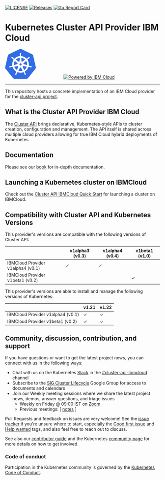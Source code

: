 [![LICENSE](https://img.shields.io/badge/license-apache2.0-green.svg)](https://sigs.k8s.io/cluster-api-provider-ibmcloud/blob/master/LICENSE)
[![Releases](https://img.shields.io/badge/version-v0.0.1-orange.svg)](https://sigs.k8s.io/cluster-api-provider-ibmcloud/releases "Cluster API provider IBM Cloud latest release")
[![Go Report Card](https://goreportcard.com/badge/sigs.k8s.io/cluster-api-provider-ibmcloud)](https://goreportcard.com/report/sigs.k8s.io/cluster-api-provider-ibmcloud)

# Kubernetes Cluster API Provider IBM Cloud

<a href="https://github.com/kubernetes-sigs/cluster-api"><img src="https://github.com/kubernetes/kubernetes/raw/master/logo/logo.png"  width="100"></a><a href="https://www.ibm.com/cloud/"><img hspace="90px" src="./docs/images/ibm-cloud.svg" alt="Powered by IBM Cloud" height="100"></a>

------

This repository hosts a concrete implementation of an IBM Cloud provider for the [cluster-api project](https://github.com/kubernetes-sigs/cluster-api).

## What is the Cluster API Provider IBM Cloud

The [Cluster API](https://github.com/kubernetes-sigs/cluster-api) brings declarative, Kubernetes-style APIs to cluster creation, configuration and management. The API itself is shared across multiple cloud providers allowing for true IBM Cloud hybrid deployments of Kubernetes.

## Documentation

Please see our [book](https://cluster-api-ibmcloud.sigs.k8s.io) for in-depth documentation.

## Launching a Kubernetes cluster on IBMCloud

Check out the [Cluster API IBMCloud Quick Start](https://cluster-api-ibmcloud.sigs.k8s.io/getting-started.html) for launching a
cluster on IBMCloud.

## Compatibility with Cluster API and Kubernetes Versions

This provider's versions are compatible with the following versions of Cluster API:

|                                   | v1alpha3 (v0.3) | v1alpha4 (v0.4) | v1beta1 (v1.0) |
|-----------------------------------| --------------- | --------------- | -------------- |
| IBMCloud Provider v1alpha4 (v0.1) | ✓               | ✓               |                |
| IBMCloud Provider v1beta1 (v0.2)  |                 |                 | ✓              |


This provider's versions are able to install and manage the following versions of Kubernetes:

|                                   | v1.21 | v1.22 |
|-----------------------------------| ----- | ----- |
| IBMCloud Provider v1alpha4 (v0.1) | ✓     | ✓     |
| IBMCloud Provider v1beta1 (v0.2)  | ✓     | ✓     |

<!-- ANCHOR: Community -->

## Community, discussion, contribution, and support

If you have questions or want to get the latest project news, you can connect with us in the following ways:

- Chat with us on the Kubernetes [Slack](http://slack.k8s.io/) in the [#cluster-api-ibmcloud][slack] channel
- Subscribe to the [SIG Cluster Lifecycle](https://groups.google.com/forum/#!forum/kubernetes-sig-cluster-lifecycle) Google Group for access to documents and calendars
- Join our Weekly meeting sessions where we share the latest project news, demos, answer questions, and triage issues
    - Weekly on Friday @ 09:00 IST on [Zoom][zoomMeeting]
    - Previous meetings: \[ [notes][notes] \]

Pull Requests and feedback on issues are very welcome!
See the [issue tracker] if you're unsure where to start, especially the [Good first issue] and [Help wanted] tags, and
also feel free to reach out to discuss.

See also our [contributor guide](CONTRIBUTING.md) and the Kubernetes [community page] for more details on how to get involved.

[slack]: https://kubernetes.slack.com/messages/C02F4CX3ALF
[zoomMeeting]: https://zoom.us/j/9392903494
[notes]: https://docs.google.com/document/d/1oWnqXy1VFv0E3kovQoZfS6IlVP0L4eaQsN-2HYC_6_A/edit
[issue tracker]: https://github.com/kubernetes-sigs/cluster-api-provider-ibmcloud/issues
[Good first issue]: https://github.com/kubernetes-sigs/cluster-api-provider-ibmcloud/issues?q=is%3Aopen+is%3Aissue+label%3A%22good+first+issue%22
[Help wanted]: https://github.com/kubernetes-sigs/cluster-api-provider-ibmcloud/issues?utf8=%E2%9C%93&q=is%3Aopen+is%3Aissue+label%3A%22help+wanted%22+
[community page]: https://kubernetes.io/community

### Code of conduct

Participation in the Kubernetes community is governed by the [Kubernetes Code of Conduct](code-of-conduct.md).

<!-- ANCHOR_END: Community -->
